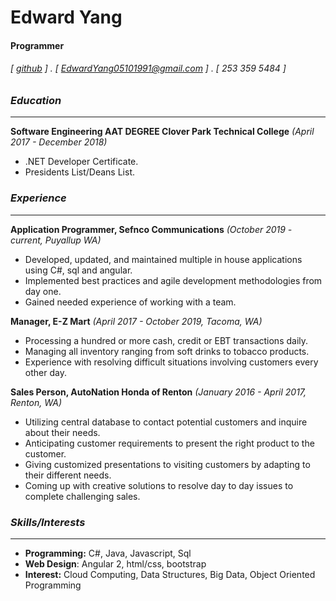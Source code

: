 Edward Yang
===========

#### Programmer 
###### [ [github](https://github.com/eyang22) ] . [ EdwardYang05101991@gmail.com ] . [ 253 359 5484 ]


### _Education_
-- -- 
**Software Engineering AAT DEGREE Clover Park Technical College** _(April 2017 - December 2018)_

- .NET Developer Certificate. 
- Presidents List/Deans List.

### _Experience_
-- -- 
**Application Programmer, Sefnco Communications** _(October 2019 - current, Puyallup WA)_

- Developed, updated, and maintained multiple in house applications using C#, sql and angular.   
- Implemented best practices and agile development methodologies from day one. 
- Gained needed experience of working with a team. 

**Manager, E-Z Mart** _(April 2017 - October 2019, Tacoma, WA)_

- Processing a hundred or more cash, credit or EBT transactions daily. 
- Managing all inventory ranging from soft drinks to tobacco products. 
- Experience with resolving difficult situations involving customers every other day.

**Sales Person, AutoNation Honda of Renton** _(January 2016 - April 2017, Renton, WA)_

- Utilizing central database to contact potential customers and inquire about their needs.
- Anticipating customer requirements to present the right product to the customer.
- Giving customized presentations to visiting customers by adapting to their different needs.
- Coming up with creative solutions to resolve day to day issues to complete challenging sales.

### _Skills/Interests_
-- -- 
- **Programming:** C#, Java, Javascript, Sql
- **Web Design**: Angular 2, html/css, bootstrap
- **Interest:** Cloud Computing, Data Structures, Big Data, Object Oriented Programming
